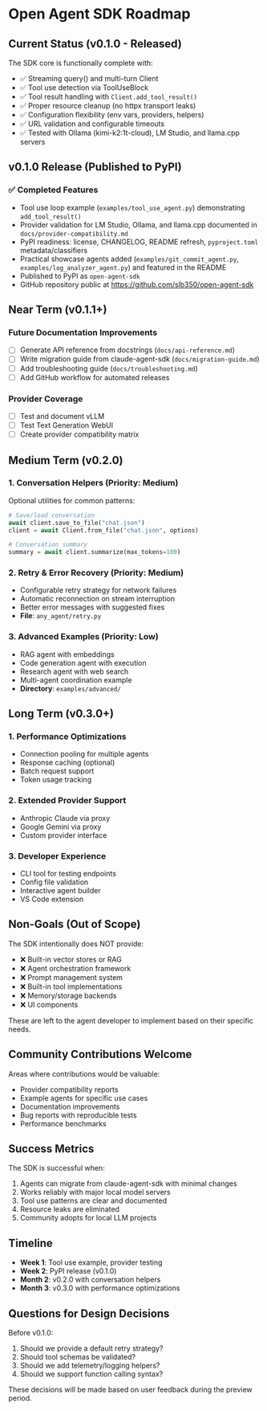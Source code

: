 # Open Agent SDK Roadmap

## Current Status (v0.1.0 - Released)

The SDK core is functionally complete with:
- ✅ Streaming query() and multi-turn Client
- ✅ Tool use detection via ToolUseBlock
- ✅ Tool result handling with `Client.add_tool_result()`
- ✅ Proper resource cleanup (no httpx transport leaks)
- ✅ Configuration flexibility (env vars, providers, helpers)
- ✅ URL validation and configurable timeouts
- ✅ Tested with Ollama (kimi-k2:1t-cloud), LM Studio, and llama.cpp servers

## v0.1.0 Release (Published to PyPI)

### ✅ Completed Features
- Tool use loop example (`examples/tool_use_agent.py`) demonstrating `add_tool_result()`
- Provider validation for LM Studio, Ollama, and llama.cpp documented in `docs/provider-compatibility.md`
- PyPI readiness: license, CHANGELOG, README refresh, `pyproject.toml` metadata/classifiers
- Practical showcase agents added (`examples/git_commit_agent.py`, `examples/log_analyzer_agent.py`) and featured in the README
- Published to PyPI as `open-agent-sdk`
- GitHub repository public at https://github.com/slb350/open-agent-sdk

## Near Term (v0.1.1+)

### Future Documentation Improvements
- [ ] Generate API reference from docstrings (`docs/api-reference.md`)
- [ ] Write migration guide from claude-agent-sdk (`docs/migration-guide.md`)
- [ ] Add troubleshooting guide (`docs/troubleshooting.md`)
- [ ] Add GitHub workflow for automated releases

### Provider Coverage
- [ ] Test and document vLLM
- [ ] Test Text Generation WebUI
- [ ] Create provider compatibility matrix

## Medium Term (v0.2.0)

### 1. Conversation Helpers (Priority: Medium)
Optional utilities for common patterns:
```python
# Save/load conversation
await client.save_to_file("chat.json")
client = await Client.from_file("chat.json", options)

# Conversation summary
summary = await client.summarize(max_tokens=100)
```

### 2. Retry & Error Recovery (Priority: Medium)
- Configurable retry strategy for network failures
- Automatic reconnection on stream interruption
- Better error messages with suggested fixes
- **File**: `any_agent/retry.py`

### 3. Advanced Examples (Priority: Low)
- RAG agent with embeddings
- Code generation agent with execution
- Research agent with web search
- Multi-agent coordination example
- **Directory**: `examples/advanced/`

## Long Term (v0.3.0+)

### 1. Performance Optimizations
- Connection pooling for multiple agents
- Response caching (optional)
- Batch request support
- Token usage tracking

### 2. Extended Provider Support
- Anthropic Claude via proxy
- Google Gemini via proxy
- Custom provider interface

### 3. Developer Experience
- CLI tool for testing endpoints
- Config file validation
- Interactive agent builder
- VS Code extension

## Non-Goals (Out of Scope)

The SDK intentionally does NOT provide:
- ❌ Built-in vector stores or RAG
- ❌ Agent orchestration framework
- ❌ Prompt management system
- ❌ Built-in tool implementations
- ❌ Memory/storage backends
- ❌ UI components

These are left to the agent developer to implement based on their specific needs.

## Community Contributions Welcome

Areas where contributions would be valuable:
- Provider compatibility reports
- Example agents for specific use cases
- Documentation improvements
- Bug reports with reproducible tests
- Performance benchmarks

## Success Metrics

The SDK is successful when:
1. Agents can migrate from claude-agent-sdk with minimal changes
2. Works reliably with major local model servers
3. Tool use patterns are clear and documented
4. Resource leaks are eliminated
5. Community adopts for local LLM projects

## Timeline

- **Week 1**: Tool use example, provider testing
- **Week 2**: PyPI release (v0.1.0)
- **Month 2**: v0.2.0 with conversation helpers
- **Month 3**: v0.3.0 with performance optimizations

## Questions for Design Decisions

Before v0.1.0:
1. Should we provide a default retry strategy?
2. Should tool schemas be validated?
3. Should we add telemetry/logging helpers?
4. Should we support function calling syntax?

These decisions will be made based on user feedback during the preview period.
